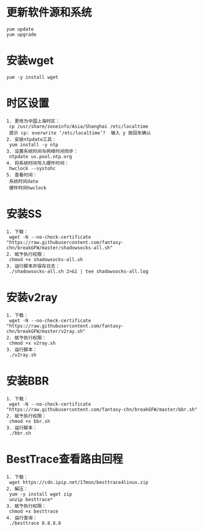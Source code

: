# 更新软件源和系统
	yum update
	yum upgrade
# 安装wget
	yum -y install wget
# 时区设置
	1. 更改为中国上海时区：
 	 cp /usr/share/zoneinfo/Asia/Shanghai /etc/localtime
 	 提示 cp: overwrite ‘/etc/localtime’?  输入 y 按回车确认
	2. 安装ntpdate工具：
 	 yum install -y ntp
	3. 设置系统时间与网络时间同步：
 	 ntpdate us.pool.ntp.org
	4. 将系统时间写入硬件时间：
 	 hwclock --systohc
	5. 查看时间：
 	 系统时间date
 	 硬件时间hwclock
# 安装SS
	1. 下载：
	 wget -N --no-check-certificate "https://raw.githubusercontent.com/fantasy-chn/breakGFW/master/shadowsocks-all.sh"
	2. 赋予执行权限：
	 chmod +x shadowsocks-all.sh
	3. 运行脚本并保存日志：
	 ./shadowsocks-all.sh 2>&1 | tee shadowsocks-all.log
# 安装v2ray
	1. 下载：
 	 wget -N --no-check-certificate "https://raw.githubusercontent.com/fantasy-chn/breakGFW/master/v2ray.sh"
	2. 赋予执行权限：
 	 chmod +x v2ray.sh
	3. 运行脚本：
 	 ./v2ray.sh
# 安装BBR
	1. 下载：
 	 wget -N --no-check-certificate "https://raw.githubusercontent.com/fantasy-chn/breakGFW/master/bbr.sh"
	2. 赋予执行权限：
 	 chmod +x bbr.sh
	3. 运行脚本：
	 ./bbr.sh
# BestTrace查看路由回程
	1. 下载：
	 wget https://cdn.ipip.net/17mon/besttrace4linux.zip
	2. 解压：
	 yum -y install wget zip
	 unzip besttrace*
	3. 赋予执行权限：
	 chmod +x besttrace
	4. 运行查询：
	 ./besttrace 8.8.8.8
